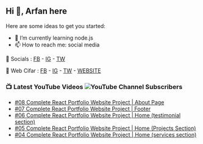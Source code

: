 ## Hi 👋, Arfan here

Here are some ideas to get you started: 
- 🌱 I’m currently learning node.js
- 📫 How to reach me: social media


🤙 Socials : [FB][FB] - [IG][IG] - [TW][TW]

🏦 Web Cifar : [FB][WCFB] - [IG][WCIG] - [TW][WCTW] - [WEBSITE][WCWebsite]


### 📺 Latest YouTube Videos ![YouTube Channel Subscribers](https://img.shields.io/youtube/channel/subscribers/UCdxaLo9ALJgXgOUDURRPGiQ?style=social)
<!-- YOUTUBE:START -->
- [#08 Complete React Portfolio Website Project | About Page](https://www.youtube.com/watch?v=SRgdV6QIyU8)
- [#07 Complete React Portfolio Website Project | Footer](https://www.youtube.com/watch?v=sbFh6WhIOu0)
- [#06 Complete React Portfolio Website Project | Home (testimonial section)](https://www.youtube.com/watch?v=uhZ22CXp7Wc)
- [#05 Complete React Portfolio Website Project | Home (Projects Section)](https://www.youtube.com/watch?v=aCMaf3_3-EU)
- [#04 Complete React Portfolio Website Project | Home (services section)](https://www.youtube.com/watch?v=RWshjKJdwro)
<!-- YOUTUBE:END -->

[FB]: http://facebook.com/fb.shaifarfan08
[IG]: http://instagram.com/shaifarfan08
[TW]: http://twitter.com/shaifarfan08
[WCFB]: http://facebook.com/webcifar
[WCIG]: http://instagram.com/web_cifar
[WCTW]: http://twitter.com/webcifar
[WCWebsite]: http://webcifar.com
